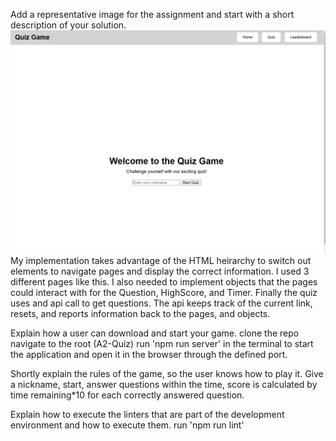 Add a representative image for the assignment and start with a short description of your solution.
![alt text](image.png)
My implementation takes advantage of the HTML heirarchy to switch out elements to navigate pages and display the correct information. I used 3 different pages like this. I also needed to implement objects that the pages could interact with for the Question, HighScore, and Timer. Finally the quiz uses and api call to get questions. The api keeps track of the current link, resets, and reports information back to the pages, and objects. 

Explain how a user can download and start your game.
clone the repo
navigate to the root (A2-Quiz)
run 'npm run server' in the terminal to start the application and open it in the browser through the defined port.

Shortly explain the rules of the game, so the user knows how to play it.
Give a nickname, start, answer questions within the time, score is calculated by time remaining*10 for each correctly answered question. 

Explain how to execute the linters that are part of the development environment and how to execute them.
run 'npm run lint'